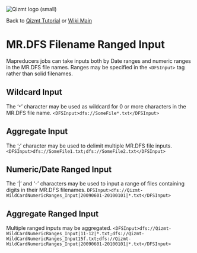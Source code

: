 <a href='Hidden comment: Image:'></a><img src='http://qizmt.googlecode.com/svn/wiki/images/Qizmt_logo_small.png' alt='Qizmt logo (small)' />

Back to <a href='Hidden comment: Link:'></a>[Qizmt Tutorial](MySpaceQizmtTutorial.md) or <a href='Hidden comment: Link:'></a>[Wiki Main](Main.md)



# MR.DFS Filename Ranged Input #
Mapreducers jobs can take inputs both by Date ranges and numeric ranges in the MR.DFS file names. Ranges may be specified in the `<DFSInput>` tag rather than solid filenames.


## Wildcard Input ##
The ‘`*`’ character may be used as wildcard for 0 or more characters in the MR.DFS file name.
` <DFSInput>dfs://SomeFile*.txt</DFSInput> `


## Aggregate Input ##
The ‘;’ character may be used to delimit multiple MR.DFS file inputs.
` <DFSInput>dfs://SomeFile1.txt;dfs://SomeFile2.txt</DFSInput> `


## Numeric/Date Ranged Input ##
The ‘|’ and ‘-’ characters may be used to input a range of files containing digits in their MR.DFS filenames.
` DFSInput>dfs://Qizmt-WildCardNumericRanges_Input|20090601-20100101|*.txt</DFSInput> `


## Aggregate Ranged Input ##
Multiple ranged inputs may be aggregated.
` <DFSInput>dfs://Qizmt-WildCardNumericRanges_Input|11-12|*.txt;dfs://Qizmt-WildCardNumericRanges_Input15f.txt;dfs://Qizmt-WildCardNumericRanges_Input|20090601-20100101|*.txt</DFSInput> `

